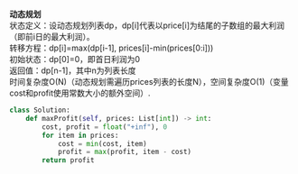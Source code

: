 **动态规划**  
状态定义：设动态规划列表dp，dp[i]代表以price[i]为结尾的子数组的最大利润（即前i日的最大利润）。  
转移方程：dp[i]=max(dp[i-1], prices[i]-min(prices[0:i]))  
初始状态：dp[0]=0，即首日利润为0  
返回值：dp[n-1]，其中n为列表长度  
时间复杂度O(N)（动态规划需遍历prices列表的长度N），空间复杂度O(1)（变量cost和profit使用常数大小的额外空间）.  
```python
class Solution:
    def maxProfit(self, prices: List[int]) -> int:
        cost, profit = float("+inf"), 0
        for item in prices:
            cost = min(cost, item)
            profit = max(profit, item - cost)
        return profit
```
